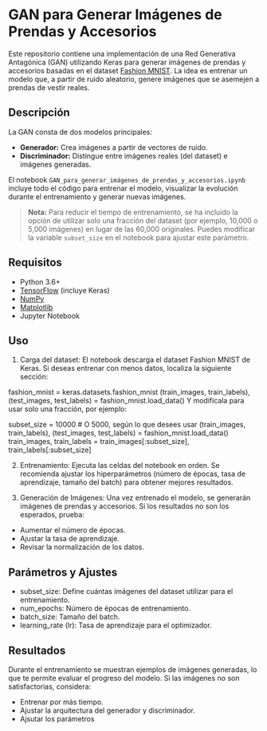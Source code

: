 # GAN para Generar Imágenes de Prendas y Accesorios

Este repositorio contiene una implementación de una Red Generativa Antagónica (GAN) utilizando Keras para generar imágenes de prendas y accesorios basadas en el dataset [Fashion MNIST](https://github.com/zalandoresearch/fashion-mnist). La idea es entrenar un modelo que, a partir de ruido aleatorio, genere imágenes que se asemejen a prendas de vestir reales.

## Descripción

La GAN consta de dos modelos principales:
- **Generador:** Crea imágenes a partir de vectores de ruido.
- **Discriminador:** Distingue entre imágenes reales (del dataset) e imágenes generadas.

El notebook `GAN_para_generar_imágenes_de_prendas_y_accesorios.ipynb` incluye todo el código para entrenar el modelo, visualizar la evolución durante el entrenamiento y generar nuevas imágenes.

> **Nota:** Para reducir el tiempo de entrenamiento, se ha incluido la opción de utilizar solo una fracción del dataset (por ejemplo, 10,000 o 5,000 imágenes) en lugar de las 60,000 originales. Puedes modificar la variable `subset_size` en el notebook para ajustar este parámetro.

## Requisitos

- Python 3.6+
- [TensorFlow](https://www.tensorflow.org/) (incluye Keras)
- [NumPy](https://numpy.org/)
- [Matplotlib](https://matplotlib.org/)
- Jupyter Notebook

## Uso

1. Carga del dataset:
El notebook descarga el dataset Fashion MNIST de Keras. Si deseas entrenar con menos datos, localiza la siguiente sección:

fashion_mnist = keras.datasets.fashion_mnist
(train_images, train_labels), (test_images, test_labels) = fashion_mnist.load_data()
Y modifícala para usar solo una fracción, por ejemplo:

subset_size = 10000  # O 5000, según lo que desees usar
(train_images, train_labels), (test_images, test_labels) = fashion_mnist.load_data()
train_images, train_labels = train_images[:subset_size], train_labels[:subset_size]

2. Entrenamiento:
Ejecuta las celdas del notebook en orden. Se recomienda ajustar los hiperparámetros (número de épocas, tasa de aprendizaje, tamaño del batch) para obtener mejores resultados.

3. Generación de Imágenes:
Una vez entrenado el modelo, se generarán imágenes de prendas y accesorios. Si los resultados no son los esperados, prueba:

- Aumentar el número de épocas.
- Ajustar la tasa de aprendizaje.
- Revisar la normalización de los datos.

## Parámetros y Ajustes

- subset_size: Define cuántas imágenes del dataset utilizar para el entrenamiento.
- num_epochs: Número de épocas de entrenamiento.
- batch_size: Tamaño del batch.
- learning_rate (lr): Tasa de aprendizaje para el optimizador.

## Resultados
Durante el entrenamiento se muestran ejemplos de imágenes generadas, lo que te permite evaluar el progreso del modelo. Si las imágenes no son satisfactorias, considera:

- Entrenar por más tiempo.
- Ajustar la arquitectura del generador y discriminador.
- Ajsutar los parámetros
